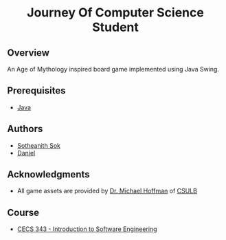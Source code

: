 <h1 align="center" style="border: none">Journey Of Computer Science Student</h1>

## Overview
An Age of Mythology inspired board game implemented using Java Swing.

## Prerequisites
 - [Java](https://www.oracle.com/java/technologies/javase-downloads.html)

## Authors
 - [Sotheanith Sok](https://github.com/sotheanith-sok)
 - [Daniel](https://github.com/dafaqq)

## Acknowledgments
 - All game assets are provided by [Dr. Michael Hoffman](https://www.csulb.edu/college-of-engineering/dr-michael-hoffman) of [CSULB](https://www.csulb.edu/)

## Course
 - [CECS 343 - Introduction to Software Engineering](http://catalog.csulb.edu/preview_course_nopop.php?catoid=5&coid=39993)
